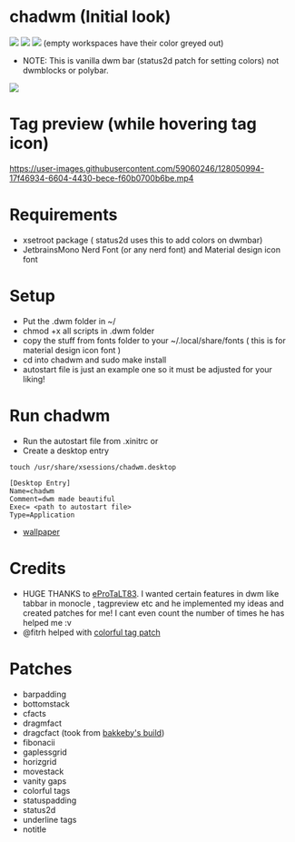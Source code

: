 # chadwm (Initial look)

<img src="https://github.com/siduck76/chadwm/blob/screenshots/screenshots/initial_look.png">
<img src="https://github.com/siduck76/chadwm/blob/screenshots/screenshots/col_layout.png">

<img src="https://github.com/siduck76/chadwm/blob/screenshots/screenshots/occ_act_tags.png">
(empty workspaces have their color greyed out)

- NOTE: This is vanilla dwm bar (status2d patch for setting colors) not dwmblocks or polybar. 

<img src="https://github.com/siduck76/chadwm/blob/screenshots/screenshots/chadwm.png">

# Tag preview (while hovering tag icon)

https://user-images.githubusercontent.com/59060246/128050994-17f46934-6604-4430-bece-f60b0700b6be.mp4

# Requirements

- xsetroot package ( status2d uses this to add colors on dwmbar)
- JetbrainsMono Nerd Font (or any nerd font) and Material design icon font

# Setup 

- Put the .dwm folder in ~/
- chmod +x all scripts in .dwm folder
- copy the stuff from fonts folder to your ~/.local/share/fonts ( this is for material design icon font )
- cd into chadwm and sudo make install
- autostart file is just an example one so it must be adjusted for your liking!

# Run chadwm

- Run the autostart file from .xinitrc or 
- Create a desktop entry 

```
touch /usr/share/xsessions/chadwm.desktop  
```

```
[Desktop Entry]
Name=chadwm
Comment=dwm made beautiful 
Exec= <path to autostart file> 
Type=Application 
```

- [wallpaper](https://github.com/siduck76/chadwm/blob/screenshots/screenshots/chad.png)

# Credits 

- HUGE THANKS to [eProTaLT83](https://www.reddit.com/user/eProTaLT83). I wanted certain features in dwm like tabbar in monocle , tagpreview etc and he implemented my ideas and created patches for me! I   cant even count the number of times he has helped me :v 
- @fitrh helped with [colorful tag patch](https://github.com/fitrh/dwm/issues/1)

# Patches

- barpadding 
- bottomstack
- cfacts
- dragmfact 
- dragcfact (took from [bakkeby's build](https://github.com/bakkeby/dwm-flexipatch))
- fibonacii
- gaplessgrid
- horizgrid
- movestack 
- vanity gaps
- colorful tags
- statuspadding 
- status2d
- underline tags
- notitle
